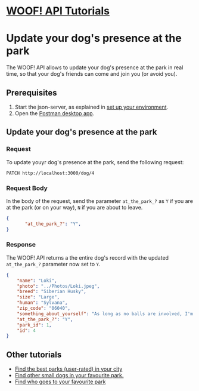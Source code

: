 # [WOOF! API Tutorials](overview.md#tutorials)
# Update your dog's presence at the park
The WOOF! API allows to update your dog's presence at the park in real time, so that your dog's friends can come and join you (or avoid you).
## Prerequisites 
 1. Start the json-server, as explained in [set up your environment](initial-setup.md).
 2. Open the [Postman desktop app](https://www.postman.com/downloads/).
    
## Update your dog's presence at the park
### Request
To update youyr dog's presence at the park, send the following request:
```
PATCH http://localhost:3000/dog/4
```

### Request Body
In the body of the request, send the parameter `at_the_park_?` as `Y` if you are at the park (or on your way), `N` if you are about to leave.  
```json
{
       "at_the_park_?": "Y",
}
```

### Response
The WOOF! API returns a the entire dog's record with the updated `at_the_park_?` parameter now set to `Y`. 
```json
{
    "name": "Loki",
    "photo": "../Photos/Loki.jpeg",
    "breed": "Siberian Husky",
    "size": "Large",
    "human": "Sylvana",
    "zip_code": "06040",
    "something_about_yourself": "As long as no balls are involved, I'm very mellow!",
    "at_the_park_?": "Y",
    "park_id": 1,
    "id": 4
}
```
## Other tutorials
* [Find the best parks (user-rated) in your city](tuto-get-top-rated-park.md)
* [Find other small dogs in your favourite park.](tuto-get-park-small-dogs.md)
* [Find who goes to your favourite park](tuto-get-dogs-by-park.md)
